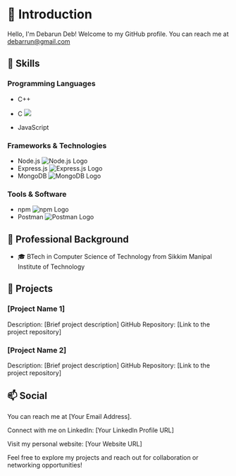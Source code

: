 # 👋 Introduction

Hello, I'm Debarun Deb! Welcome to my GitHub profile.
You can reach me at debarrun@gmail.com

## 🚀 Skills

### Programming Languages

- C++ 
            <i class="devicon-cplusplus-plain"></i>
          
- C <img src="https://cdn.jsdelivr.net/gh/devicons/devicon/icons/c/c-original.svg" />
- JavaScript 

### Frameworks & Technologies

- Node.js ![Node.js Logo](https://example.com/nodejs-logo.png)
- Express.js ![Express.js Logo](https://example.com/expressjs-logo.png)
- MongoDB ![MongoDB Logo](https://example.com/mongodb-logo.png)

### Tools & Software

- npm ![npm Logo](https://example.com/npm-logo.png)
- Postman ![Postman Logo](https://example.com/postman-logo.png)

## 💼 Professional Background

- 🎓 BTech in Computer Science of Technology from Sikkim Manipal Institute of Technology 

## 🌱 Projects

### [Project Name 1]

Description: [Brief project description]
GitHub Repository: [Link to the project repository]

### [Project Name 2]

Description: [Brief project description]
GitHub Repository: [Link to the project repository]

## 📫 Social

You can reach me at [Your Email Address].

Connect with me on LinkedIn: [Your LinkedIn Profile URL]

Visit my personal website: [Your Website URL]

Feel free to explore my projects and reach out for collaboration or networking opportunities!
